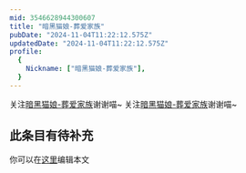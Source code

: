 ```yaml
---
mid: 3546628944300607
title: "暗黑猫娘-葬爱家族"
pubDate: "2024-11-04T11:22:12.575Z"
updatedDate: "2024-11-04T11:22:12.575Z"
profile:
  {
    Nickname: ["暗黑猫娘-葬爱家族"],
  }
---
```


关注[暗黑猫娘-葬爱家族](https://space.bilibili.com/3546628944300607)谢谢喵~ 关注[暗黑猫娘-葬爱家族](https://space.bilibili.com/3546628944300607)谢谢喵~

## 此条目有待补充
你可以在[这里](https://github.com/Yuhanawa/VTuber.ICU/edit/master/src/content/v/暗黑猫娘-葬爱家族/index.md)编辑本文
